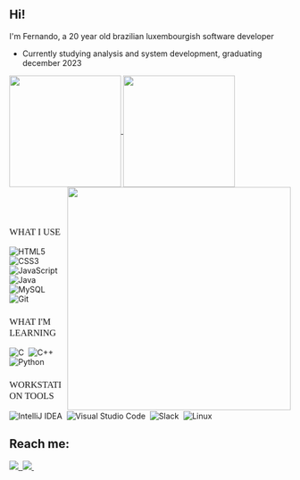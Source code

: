 ## Hi!

I'm Fernando, a 20 year old brazilian luxembourgish software developer
 - Currently studying analysis and system development, graduating december 2023

<link rel="stylesheet" href="./fontImport.css">


<a href="https://github.com/anuraghazra/github-readme-stats">
    <img src="https://github-readme-stats.vercel.app/api?username=feportoa&show_icons=true&theme=synthwave&card_width=320" height=200 align="center">
</a>
<img src="https://raw.githubusercontent.com/MicaelliMedeiros/micaellimedeiros/master/image/computer-illustration.png" min-width="400px" max-width="400px" width="400px" align="right">
<a href="https://github.com/anuraghazra/github-readme-stats">
    <img src="https://github-readme-stats.vercel.app/api/top-langs/?username=anuraghazra&layout=compact&langs_count=4&card_width=280" height=200 align="center">
</a>


<br><br>

<h3 style="font-family: Gotham; font-weight: 500;"> WHAT I USE </h2>

![HTML5](https://img.shields.io/badge/html5-%23E34F26.svg?style=for-the-badge&logo=html5&logoColor=white)&nbsp;
![CSS3](https://img.shields.io/badge/css3-%231572B6.svg?style=for-the-badge&logo=css3&logoColor=white)&nbsp;
![JavaScript](https://img.shields.io/badge/javascript-%23323330.svg?style=for-the-badge&logo=javascript&logoColor=%23F7DF1E)&nbsp;
![Java](https://img.shields.io/badge/java-%23ED8B00.svg?style=for-the-badge&logo=openjdk&logoColor=white)&nbsp;
![MySQL](https://img.shields.io/badge/mysql-%2300f.svg?style=for-the-badge&logo=mysql&logoColor=white)&nbsp;
![Git](https://img.shields.io/badge/git-%23F05033.svg?style=for-the-badge&logo=git&logoColor=white)&nbsp;

<h3 style="font-family: Gotham; font-weight: 500;"> WHAT I'M LEARNING </h2>

![C](https://img.shields.io/badge/C-00599C?style=for-the-badge&logo=c&logoColor=white)&nbsp;
![C++](https://img.shields.io/badge/C%2B%2B-00599C?style=for-the-badge&logo=c%2B%2B&logoColor=white)&nbsp;
![Python](https://img.shields.io/badge/Python-FFD43B?style=for-the-badge&logo=python&logoColor=blue)&nbsp;

<h3 style="font-family: Gotham; font-weight: 500;"> WORKSTATION TOOLS </h2>

![IntelliJ IDEA](https://img.shields.io/badge/IntelliJIDEA-000000.svg?style=for-the-badge&logo=intellij-idea&logoColor=white)&nbsp;
![Visual Studio Code](https://img.shields.io/badge/Visual%20Studio%20Code-0078d7.svg?style=for-the-badge&logo=visual-studio-code&logoColor=white)&nbsp;
![Slack](https://img.shields.io/badge/Slack-4A154B?style=for-the-badge&logo=slack&logoColor=white)&nbsp;
![Linux](https://img.shields.io/badge/Linux-FCC624?style=for-the-badge&logo=linux&logoColor=black)&nbsp;

## Reach me:

<div style="display: inline-block;">
    <a href="www.linkedin.com/in/feportoa">
        <img src="https://img.shields.io/badge/LinkedIn-0077B5?style=for-the-badge&logo=linkedin&logoColor=white">&nbsp;
    </a>
    <a href="https://wa.me/5548991310528?text=Hi">
        <img src="https://img.shields.io/badge/WhatsApp-25D366?style=for-the-badge&logo=whatsapp&logoColor=white">&nbsp;
    </a>
<div>
